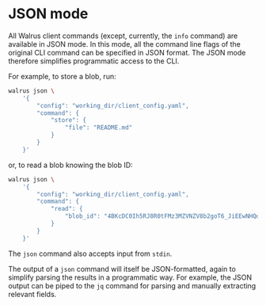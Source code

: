 # JSON mode

All Walrus client commands (except, currently, the `info` command) are available in JSON mode.
In this mode, all the command line flags of the original CLI command can be specified in JSON
format. The JSON mode therefore simplifies programmatic access to the CLI.

For example, to store a blob, run:

```sh
walrus json \
    '{
        "config": "working_dir/client_config.yaml",
        "command": {
            "store": {
                "file": "README.md"
            }
        }
    }'
```

or, to read a blob knowing the blob ID:

```sh
walrus json \
    '{
        "config": "working_dir/client_config.yaml",
        "command": {
            "read": {
                "blob_id": "4BKcDC0Ih5RJ8R0tFMz3MZVNZV8b2goT6_JiEEwNHQo"
            }
        }
    }'
```

The `json` command also accepts input from `stdin`.

The output of a `json` command will itself be JSON-formatted, again to simplify parsing the results
in a programmatic way. For example, the JSON output can be piped to the `jq` command for parsing and
manually extracting relevant fields.
